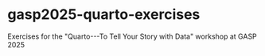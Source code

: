 # gasp2025-quarto-exercises
 Exercises for the "Quarto---To Tell Your Story with Data" workshop at GASP 2025
